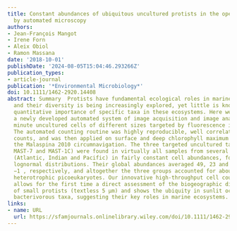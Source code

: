 ```yaml
---
title: Constant abundances of ubiquitous uncultured protists in the open sea assessed
  by automated microscopy
authors:
- Jean‐François Mangot
- Irene Forn
- Aleix Obiol
- Ramon Massana
date: '2018-10-01'
publishDate: '2024-08-05T15:04:46.293266Z'
publication_types:
- article-journal
publication: '*Environmental Microbiology*'
doi: 10.1111/1462-2920.14408
abstract: Summary  Protists have fundamental ecological roles in marine environments
  and their diversity is being increasingly explored, yet little is known about the
  quantitative importance of specific taxa in these ecosystems. Here we optimized
  a newly developed automated system of image acquisition and image analysis to enumerate
  minute uncultured cells of different sizes targeted by fluorescence in situ hybridization.
  The automated counting routine was highly reproducible, well correlated with manual
  counts, and was then applied on surface and deep chlorophyll maximum samples from
  the Malaspina 2010 circumnavigation. The three targeted uncultured taxa (MAST‐4,
  MAST‐7 and MAST‐1C) were found in virtually all samples from several ocean basins
  (Atlantic, Indian and Pacific) in fairly constant cell abundances, following typical
  lognormal distributions. Their global abundances averaged 49, 23 and 7 cells ml
  −1 , respectively, and altogether the three groups accounted for about 10%–20% of
  heterotrophic picoeukaryotes. Our innovative high‐throughput cell counting routine
  allows for the first time a direct assessment of the biogeographic distribution
  of small protists (textless 5 μm) and shows the ubiquity in sunlit oceans of three
  bacterivorous taxa, suggesting their key roles in marine ecosystems.
links:
- name: URL
  url: https://sfamjournals.onlinelibrary.wiley.com/doi/10.1111/1462-2920.14408
---
```

